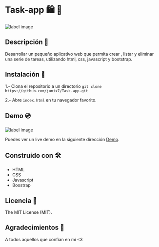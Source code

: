# Task-app 🛍️ 🛒️

![label image](https://img.shields.io/badge/status-in%20progress-yellow)

## Descripción 📝️
Desarrollar un pequeño aplicativo web que permita crear , listar y eliminar una serie de tareas, utilizando html, css, javascript y bootstrap. 


## Instalación 🔧️

1.- Clona el repositorio a un directorio
```git clone https://github.com/junix7/Task-app.git ```

2.- Abre ```index.html``` en tu navegador favorito.

## Demo 💿️
![label image](https://github.com/junix7/Task-app/blob/master/images/preview.png)

Puedes ver un live demo en la siguiente dirección [Demo](https://junix7.github.io/Task-app/).

## Construido con 🛠️
- HTML
- CSS
- Javascript
- Boostrap

## Licencia 📃️

The MIT License (MIT).

## Agradecimientos 🎁️

A todos aquellos que confian en mí <3

